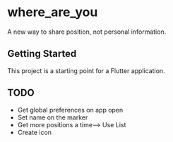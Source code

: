# where_are_you

A new way to share position, not personal information.

## Getting Started

This project is a starting point for a Flutter application.

## TODO
- Get global preferences on app open
- Set name on the marker
- Get more positions a time--> Use List
- Create icon
